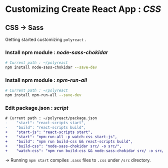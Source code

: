 # Customizing Create React App : *CSS*

## CSS → Sass
Getting started customizing `polyreact` .

### Install npm module : *node-sass-chokidar*
```bash
# Current path : ~/polyreact
npm install node-sass-chokidar --save-dev
```

### Install npm module : *npm-run-all*
```bash
# Current path : ~/polyreact
npm install npm-run-all --save-dev
```

### Edit package.json : *script*
```diff
# Current path : ~/polyreact/package.json
-    "start": "react-scripts start",
-    "build": "react-scripts build",
+    "start-js": "react-scripts start",
+    "start": "npm-run-all -p watch-css start-js",
+    "build": "npm run build-css && react-scripts build",
+    "build-css": "node-sass-chokidar src/ -o src/",
+    "watch-css": "npm run build-css && node-sass-chokidar src/ -o src/ --watch --recursive",
```

→ Running `npm start` compiles `.sass` files to `.css` under `/src` directory.
